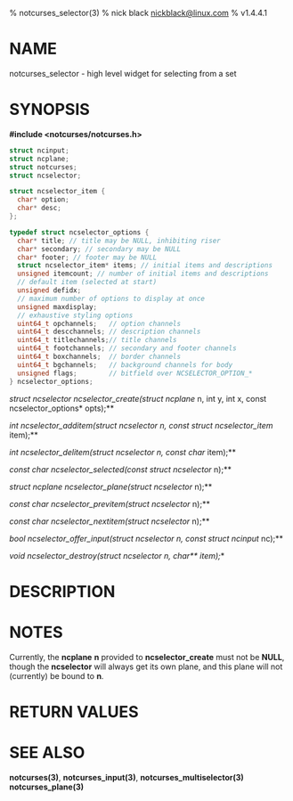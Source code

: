 % notcurses_selector(3)
% nick black <nickblack@linux.com>
% v1.4.4.1

# NAME

notcurses_selector - high level widget for selecting from a set

# SYNOPSIS

**#include <notcurses/notcurses.h>**

```c
struct ncinput;
struct ncplane;
struct notcurses;
struct ncselector;

struct ncselector_item {
  char* option;
  char* desc;
};

typedef struct ncselector_options {
  char* title; // title may be NULL, inhibiting riser
  char* secondary; // secondary may be NULL
  char* footer; // footer may be NULL
  struct ncselector_item* items; // initial items and descriptions
  unsigned itemcount; // number of initial items and descriptions
  // default item (selected at start)
  unsigned defidx;
  // maximum number of options to display at once
  unsigned maxdisplay;
  // exhaustive styling options
  uint64_t opchannels;   // option channels
  uint64_t descchannels; // description channels
  uint64_t titlechannels;// title channels
  uint64_t footchannels; // secondary and footer channels
  uint64_t boxchannels;  // border channels
  uint64_t bgchannels;   // background channels for body
  unsigned flags;        // bitfield over NCSELECTOR_OPTION_*
} ncselector_options;
```

**struct ncselector* ncselector_create(struct ncplane* n, int y, int x, const ncselector_options* opts);**

**int ncselector_additem(struct ncselector* n, const struct ncselector_item* item);**

**int ncselector_delitem(struct ncselector* n, const char* item);**

**const char* ncselector_selected(const struct ncselector* n);**

**struct ncplane* ncselector_plane(struct ncselector* n);**

**const char* ncselector_previtem(struct ncselector* n);**

**const char* ncselector_nextitem(struct ncselector* n);**

**bool ncselector_offer_input(struct ncselector* n, const struct ncinput* nc);**

**void ncselector_destroy(struct ncselector* n, char\*\* item);**

# DESCRIPTION

# NOTES

Currently, the **ncplane** **n** provided to **ncselector_create** must not be
**NULL**, though the **ncselector** will always get its own plane, and this
plane will not (currently) be bound to **n**.

# RETURN VALUES

# SEE ALSO

**notcurses(3)**,
**notcurses_input(3)**,
**notcurses_multiselector(3)**
**notcurses_plane(3)**
